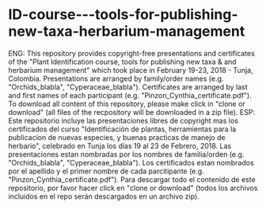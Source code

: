 # ID-course---tools-for-publishing-new-taxa-herbarium-management
ENG:
This repository provides copyright-free presentations and certificates of the "Plant Identification course, tools for publishing new taxa &amp; and herbarium management" which took place in February 19-23, 2018 - Tunja, Colombia. Presentations are arranged by family/order names (e.g. "Orchids_blabla", "Cyperaceae_blabla"). Certificates are arranged by last and first names of each participant (e.g. "Pinzon_Cynthia_certificate.pdf"). To download all content of this repository, please make click in "clone or download" (all files of the recpository will be downloaded in a zip file).
ESP:
Este repositorio incluye las presentaciones libres de copyright mas los certificados del curso "Identificación de plantas, herramientas para la publicacion de nuevas especies, y buenas practicas de manejo de herbario", celebrado en Tunja los días 19 al 23 de Febrero, 2018. Las presentaciones estan nombradas por los nombres de familia/orden (e.g. "Orchids_blabla", "Cyperaceae_blabla"). Los certificados estan nombrados por el apellido y el primer nombre de cada parcitipante (e.g. "Pinzon_Cynthia_certificate.pdf"). Para descargar todo el contenido de este repositorio, por favor hacer click en "clone or download" (todos los archivos incluidos en el repo serán descargados en un archivo zip).
